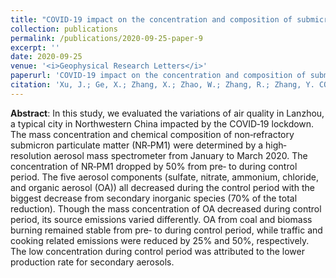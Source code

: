 ```yaml
---
title: "COVID‐19 impact on the concentration and composition of submicron particulate matter in a typical city of Northwest China"
collection: publications
permalink: /publications/2020-09-25-paper-9
excerpt: ''
date: 2020-09-25
venue: '<i>Geophysical Research Letters</i>'
paperurl: 'COVID‐19 impact on the concentration and composition of submicron particulate matter in a typical city of Northwest China'
citation: 'Xu, J.; Ge, X.; Zhang, X.; Zhao, W.; Zhang, R.; Zhang, Y. COVID‐19 impact on the concentration and composition of submicron particulate matter in a typical city of Northwest China. Geophysical Research Letters, 10.1029/2020GL089035, 2020.'
---
```


**Abstract**: In this study, we evaluated the variations of air quality in Lanzhou, a typical city in Northwestern China impacted by the COVID‐19 lockdown. The mass concentration and chemical composition of non‐refractory submicron particulate matter (NR‐PM1) were determined by a high‐resolution aerosol mass spectrometer from January to March 2020. The concentration of NR‐PM1 dropped by 50% from pre‐ to during control period. The five aerosol components (sulfate, nitrate, ammonium, chloride, and organic aerosol (OA)) all decreased during the control period with the biggest decrease from secondary inorganic species (70% of the total reduction). Though the mass concentration of OA decreased during control period, its source emissions varied differently. OA from coal and biomass burning remained stable from pre‐ to during control period, while traffic and cooking related emissions were reduced by 25% and 50%, respectively. The low concentration during control period was attributed to the lower production rate for secondary aerosols.